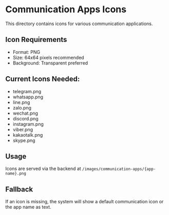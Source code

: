 # Communication Apps Icons

This directory contains icons for various communication applications.

## Icon Requirements
- Format: PNG
- Size: 64x64 pixels recommended
- Background: Transparent preferred

## Current Icons Needed:
- telegram.png
- whatsapp.png
- line.png
- zalo.png
- wechat.png
- discord.png
- instagram.png
- viber.png
- kakaotalk.png
- skype.png

## Usage
Icons are served via the backend at `/images/communication-apps/{app-name}.png`

## Fallback
If an icon is missing, the system will show a default communication icon or the app name as text.
